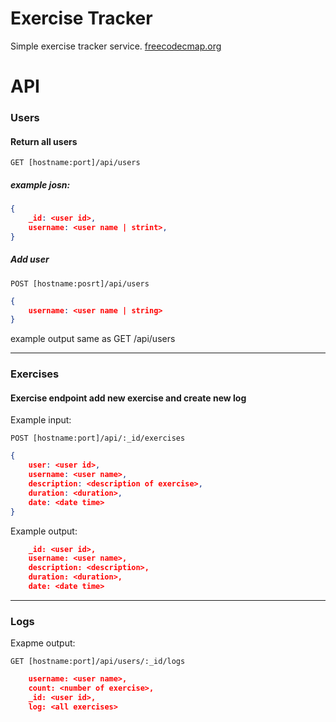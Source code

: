 # Exercise Tracker

Simple exercise tracker service. [freecodecmap.org](https://freecodecmap.org/)

# API

### Users

#### Return all users

```url
GET [hostname:port]/api/users
```

##### example josn:

```json
{
    _id: <user id>,
    username: <user name | strint>,
}
```

##### Add user

```url
POST [hostname:posrt]/api/users
```

```json
{
    username: <user name | string>
}
```

example output same as GET /api/users

---

### Exercises

#### Exercise endpoint add new exercise and create new log

Example input:

```url
POST [hostname:port]/api/:_id/exercises
```

```json
{
    user: <user id>,
    username: <user name>,
    description: <description of exercise>,
    duration: <duration>,
    date: <date time>
}
```

Example output:

```json
    _id: <user id>,
    username: <user name>,
    description: <description>,
    duration: <duration>,
    date: <date time>
```

---

### Logs

Exapme output:

```url
GET [hostname:port]/api/users/:_id/logs
```

```json
    username: <user name>,
    count: <number of exercise>,
    _id: <user id>,
    log: <all exercises>
```

